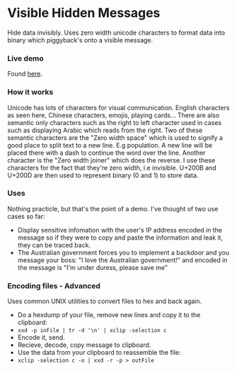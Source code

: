 # Visible Hidden Messages
Hide data invisibly. Uses zero width unicode characters to format data into binary which piggyback's onto a visible message.

### Live demo
Found [here](harrisonm.com/vhm.html).

### How it works
Unicode has lots of characters for visual communication. English characters as seen here, Chinese characters, emojis, playing cards... There are also semantic only characters such as the right to left character used in cases such as displaying Arabic which reads from the right. Two of these semantic characters are the "Zero width space" which is used to signify a good place to split text to a new line. E.g pop<ZWS>ulation. A new line will be placed there with a dash to continue the word over the line. Another character is the "Zero width joiner" which does the reverse. I use these characters for the fact that they're zero width, i.e invisible. U+200B and U+200D are then used to represent binary (0 and 1) to store data.
  
### Uses
Nothing practicle, but that's the point of a demo. I've thought of two use cases so far:
* Display sensitive infomation with the user's IP address encoded in the message so if they were to copy and paste the information and leak it, they can be traced back.
* The Australian government forces you to implement a backdoor and you message your boss: "I love the Australian government!" and encoded in the message is "I'm under duress, please save me"

### Encoding files - Advanced
Uses common UNIX utilities to convert files to hex and back again.
* Do a hexdump of your file, remove new lines and copy it to the clipboard:
* `xxd -p inFile | tr -d '\n' | xclip -selection c`
* Encode it, send.
* Recieve, decode, copy message to clipboard.
* Use the data from your clipboard to reassemble the file:
* `xclip -selection c -o | xxd -r -p > outFile`
